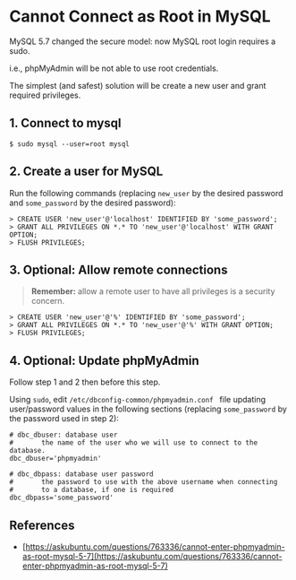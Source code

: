 # Cannot Connect as Root in MySQL
MySQL 5.7 changed the secure model: now MySQL root login requires a sudo.

i.e., phpMyAdmin will be not able to use root credentials.

The simplest (and safest) solution will be create a new user and grant required privileges.

## 1. Connect to mysql
```console
$ sudo mysql --user=root mysql
```

## 2. Create a user for MySQL
Run the following commands (replacing `new_user` by the desired password and `some_password` by the desired password):

```console
> CREATE USER 'new_user'@'localhost' IDENTIFIED BY 'some_password';
> GRANT ALL PRIVILEGES ON *.* TO 'new_user'@'localhost' WITH GRANT OPTION; 
> FLUSH PRIVILEGES;
```

## 3. Optional: Allow remote connections
> **Remember:** allow a remote user to have all privileges is a security concern.

```console
> CREATE USER 'new_user'@'%' IDENTIFIED BY 'some_password';
> GRANT ALL PRIVILEGES ON *.* TO 'new_user'@'%' WITH GRANT OPTION;
> FLUSH PRIVILEGES;
```

## 4. Optional: Update phpMyAdmin
Follow step 1 and 2 then before this step.

Using `sudo`, edit `/etc/dbconfig-common/phpmyadmin.conf ` file updating user/password values in the following sections (replacing `some_password` by the password used in step 2):

```console
# dbc_dbuser: database user
#       the name of the user who we will use to connect to the database.
dbc_dbuser='phpmyadmin'

# dbc_dbpass: database user password
#       the password to use with the above username when connecting
#       to a database, if one is required
dbc_dbpass='some_password'
```

## References
- [https://askubuntu.com/questions/763336/cannot-enter-phpmyadmin-as-root-mysql-5-7](https://askubuntu.com/questions/763336/cannot-enter-phpmyadmin-as-root-mysql-5-7)